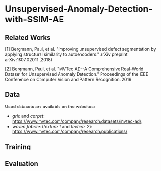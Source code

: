 # Unsupervised-Anomaly-Detection-with-SSIM-AE

## Related Works

[1] Bergmann, Paul, et al. "Improving unsupervised defect segmentation by applying structural similarity to autoencoders." arXiv preprint arXiv:1807.02011 (2018)

[2] Bergmann, Paul, et al. "MVTec AD--A Comprehensive Real-World Dataset for Unsupervised Anomaly Detection." Proceedings of the IEEE Conference on Computer Vision and Pattern Recognition. 2019

## Data

Used datasets are available on the websites:
- *grid* and *carpet*: https://www.mvtec.com/company/research/datasets/mvtec-ad/,
- *woven fabrics* (*texture_1* and *texture_2*): https://www.mvtec.com/company/research/publications/

## Training

## Evaluation
